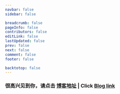 ```yaml
---
navbar: false
sidebar: false

breadcrumb: false
pageInfo: false
contributors: false
editLink: false
lastUpdated: false
prev: false
next: false
comment: false
footer: false

backtotop: false
---
```

### 很高兴见到你，请点击 [博客地址](/zh/) | Click [Blog link](/en/)